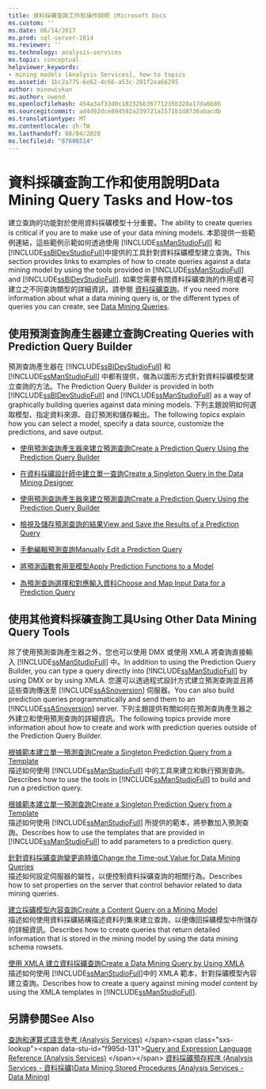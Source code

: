 ```yaml
---
title: 資料採礦查詢工作和操作說明 |Microsoft Docs
ms.custom: ''
ms.date: 06/14/2017
ms.prod: sql-server-2014
ms.reviewer: ''
ms.technology: analysis-services
ms.topic: conceptual
helpviewer_keywords:
- mining models [Analysis Services], how-to topics
ms.assetid: 1bc2a775-6e62-4c66-a53c-201f2ea66295
author: minewiskan
ms.author: owend
ms.openlocfilehash: 454a3af33d0c18232bb36771235b328a17da6b86
ms.sourcegitcommit: ad4d92dce894592a259721a1571b1d8736abacdb
ms.translationtype: MT
ms.contentlocale: zh-TW
ms.lasthandoff: 08/04/2020
ms.locfileid: "87606514"
---
```

# <a name="data-mining-query-tasks-and-how-tos"></a><span data-ttu-id="f995d-102">資料採礦查詢工作和使用說明</span><span class="sxs-lookup"><span data-stu-id="f995d-102">Data Mining Query Tasks and How-tos</span></span>
  <span data-ttu-id="f995d-103">建立查詢的功能對於使用資料採礦模型十分重要。</span><span class="sxs-lookup"><span data-stu-id="f995d-103">The ability to create queries is critical if you are to make use of your data mining models.</span></span> <span data-ttu-id="f995d-104">本節提供一些範例連結，這些範例示範如何透過使用 [!INCLUDE[ssManStudioFull](../../includes/ssmanstudiofull-md.md)] 和 [!INCLUDE[ssBIDevStudioFull](../../includes/ssbidevstudiofull-md.md)]中提供的工具針對資料採礦模型建立查詢。</span><span class="sxs-lookup"><span data-stu-id="f995d-104">This section provides links to examples of how to create queries against a data mining model by using the tools provided in [!INCLUDE[ssManStudioFull](../../includes/ssmanstudiofull-md.md)] and [!INCLUDE[ssBIDevStudioFull](../../includes/ssbidevstudiofull-md.md)].</span></span> <span data-ttu-id="f995d-105">如果您需要有關資料採礦查詢的作用或者可建立之不同查詢類型的詳細資訊，請參閱 [資料採礦查詢](data-mining-queries.md)。</span><span class="sxs-lookup"><span data-stu-id="f995d-105">If you need more information about what a data mining query is, or the different types of queries you can create, see [Data Mining Queries](data-mining-queries.md).</span></span>  
  
## <a name="creating-queries-with-prediction-query-builder"></a><span data-ttu-id="f995d-106">使用預測查詢產生器建立查詢</span><span class="sxs-lookup"><span data-stu-id="f995d-106">Creating Queries with Prediction Query Builder</span></span>  
 <span data-ttu-id="f995d-107">預測查詢產生器在 [!INCLUDE[ssBIDevStudioFull](../../includes/ssbidevstudiofull-md.md)] 和 [!INCLUDE[ssManStudioFull](../../includes/ssmanstudiofull-md.md)] 中都有提供，做為以圖形方式針對資料採礦模型建立查詢的方法。</span><span class="sxs-lookup"><span data-stu-id="f995d-107">The Prediction Query Builder is provided in both [!INCLUDE[ssBIDevStudioFull](../../includes/ssbidevstudiofull-md.md)] and [!INCLUDE[ssManStudioFull](../../includes/ssmanstudiofull-md.md)] as a way of graphically building queries against data mining models.</span></span> <span data-ttu-id="f995d-108">下列主題說明如何選取模型、指定資料來源、自訂預測和儲存輸出。</span><span class="sxs-lookup"><span data-stu-id="f995d-108">The following topics explain how you can select a model, specify a data source, customize the predictions, and save output.</span></span>  
  
-   [<span data-ttu-id="f995d-109">使用預測查詢產生器來建立預測查詢</span><span class="sxs-lookup"><span data-stu-id="f995d-109">Create a Prediction Query Using the Prediction Query Builder</span></span>](create-a-prediction-query-using-the-prediction-query-builder.md)  
  
-   [<span data-ttu-id="f995d-110">在資料採礦設計師中建立單一查詢</span><span class="sxs-lookup"><span data-stu-id="f995d-110">Create a Singleton Query in the Data Mining Designer</span></span>](create-a-singleton-query-in-the-data-mining-designer.md)  
  
-   [<span data-ttu-id="f995d-111">使用預測查詢產生器來建立預測查詢</span><span class="sxs-lookup"><span data-stu-id="f995d-111">Create a Prediction Query Using the Prediction Query Builder</span></span>](create-a-prediction-query-using-the-prediction-query-builder.md)  
  
-   [<span data-ttu-id="f995d-112">檢視及儲存預測查詢的結果</span><span class="sxs-lookup"><span data-stu-id="f995d-112">View and Save the Results of a Prediction Query</span></span>](view-and-save-the-results-of-a-prediction-query.md)  
  
-   [<span data-ttu-id="f995d-113">手動編輯預測查詢</span><span class="sxs-lookup"><span data-stu-id="f995d-113">Manually Edit a Prediction Query</span></span>](manually-edit-a-prediction-query.md)  
  
-   [<span data-ttu-id="f995d-114">將預測函數套用至模型</span><span class="sxs-lookup"><span data-stu-id="f995d-114">Apply Prediction Functions to a Model</span></span>](apply-prediction-functions-to-a-model.md)  
  
-   [<span data-ttu-id="f995d-115">為預測查詢選擇和對應輸入資料</span><span class="sxs-lookup"><span data-stu-id="f995d-115">Choose and Map Input Data for a Prediction Query</span></span>](choose-and-map-input-data-for-a-prediction-query.md)  
  
## <a name="using-other-data-mining-query-tools"></a><span data-ttu-id="f995d-116">使用其他資料採礦查詢工具</span><span class="sxs-lookup"><span data-stu-id="f995d-116">Using Other Data Mining Query Tools</span></span>  
 <span data-ttu-id="f995d-117">除了使用預測查詢產生器之外，您也可以使用 DMX 或使用 XMLA 將查詢直接輸入 [!INCLUDE[ssManStudioFull](../../includes/ssmanstudiofull-md.md)] 中。</span><span class="sxs-lookup"><span data-stu-id="f995d-117">In addition to using the Prediction Query Builder, you can type a query directly into [!INCLUDE[ssManStudioFull](../../includes/ssmanstudiofull-md.md)] by using DMX or by using XMLA.</span></span> <span data-ttu-id="f995d-118">您還可以透過程式設計方式建立預測查詢並且將這些查詢傳送至 [!INCLUDE[ssASnoversion](../../includes/ssasnoversion-md.md)] 伺服器。</span><span class="sxs-lookup"><span data-stu-id="f995d-118">You can also build prediction queries programmatically and send them to an [!INCLUDE[ssASnoversion](../../includes/ssasnoversion-md.md)] server.</span></span> <span data-ttu-id="f995d-119">下列主題提供有關如何在預測查詢產生器之外建立和使用預測查詢的詳細資訊。</span><span class="sxs-lookup"><span data-stu-id="f995d-119">The following topics provide more information about how to create and work with prediction queries outside of the Prediction Query Builder.</span></span>  
  
 [<span data-ttu-id="f995d-120">根據範本建立單一預測查詢</span><span class="sxs-lookup"><span data-stu-id="f995d-120">Create a Singleton Prediction Query from a Template</span></span>](create-a-singleton-prediction-query-from-a-template.md)  
 <span data-ttu-id="f995d-121">描述如何使用 [!INCLUDE[ssManStudioFull](../../includes/ssmanstudiofull-md.md)] 中的工具來建立和執行預測查詢。</span><span class="sxs-lookup"><span data-stu-id="f995d-121">Describes how to use the tools in [!INCLUDE[ssManStudioFull](../../includes/ssmanstudiofull-md.md)] to build and run a prediction query.</span></span>  
  
 [<span data-ttu-id="f995d-122">根據範本建立單一預測查詢</span><span class="sxs-lookup"><span data-stu-id="f995d-122">Create a Singleton Prediction Query from a Template</span></span>](create-a-singleton-prediction-query-from-a-template.md)  
 <span data-ttu-id="f995d-123">描述如何使用 [!INCLUDE[ssManStudioFull](../../includes/ssmanstudiofull-md.md)] 所提供的範本，將參數加入預測查詢。</span><span class="sxs-lookup"><span data-stu-id="f995d-123">Describes how to use the templates that are provided in [!INCLUDE[ssManStudioFull](../../includes/ssmanstudiofull-md.md)] to add parameters to a prediction query.</span></span>  
  
 [<span data-ttu-id="f995d-124">針對資料採礦查詢變更逾時值</span><span class="sxs-lookup"><span data-stu-id="f995d-124">Change the Time-out Value for Data Mining Queries</span></span>](change-the-time-out-value-for-data-mining-queries.md)  
 <span data-ttu-id="f995d-125">描述如何設定伺服器的屬性，以便控制資料採礦查詢的相關行為。</span><span class="sxs-lookup"><span data-stu-id="f995d-125">Describes how to set properties on the server that control behavior related to data mining queries.</span></span>  
  
 [<span data-ttu-id="f995d-126">建立採礦模型內容查詢</span><span class="sxs-lookup"><span data-stu-id="f995d-126">Create a Content Query on a Mining Model</span></span>](create-a-content-query-on-a-mining-model.md)  
 <span data-ttu-id="f995d-127">描述如何使用資料採礦結構描述資料列集來建立查詢，以便傳回採礦模型中所儲存的詳細資訊。</span><span class="sxs-lookup"><span data-stu-id="f995d-127">Describes how to create queries that return detailed information that is stored in the mining model by using the data mining schema rowsets.</span></span>  
  
 [<span data-ttu-id="f995d-128">使用 XMLA 建立資料採礦查詢</span><span class="sxs-lookup"><span data-stu-id="f995d-128">Create a Data Mining Query by Using XMLA</span></span>](create-a-data-mining-query-by-using-xmla.md)  
 <span data-ttu-id="f995d-129">描述如何使用 [!INCLUDE[ssManStudioFull](../../includes/ssmanstudiofull-md.md)]中的 XMLA 範本，針對採礦模型內容建立查詢。</span><span class="sxs-lookup"><span data-stu-id="f995d-129">Describes how to create a query against mining model content by using the XMLA templates in [!INCLUDE[ssManStudioFull](../../includes/ssmanstudiofull-md.md)].</span></span>  
  
## <a name="see-also"></a><span data-ttu-id="f995d-130">另請參閱</span><span class="sxs-lookup"><span data-stu-id="f995d-130">See Also</span></span>  
 <span data-ttu-id="f995d-131">[查詢和運算式語言參考 &#40;Analysis Services&#41;](https://msdn.microsoft.com/library/gg492188(SQL.130).aspx) </span><span class="sxs-lookup"><span data-stu-id="f995d-131">[Query and Expression Language Reference &#40;Analysis Services&#41;](https://msdn.microsoft.com/library/gg492188(SQL.130).aspx) </span></span>  
 [<span data-ttu-id="f995d-132">資料採礦預存程序 &#40;Analysis Services - 資料採礦&#41;</span><span class="sxs-lookup"><span data-stu-id="f995d-132">Data Mining Stored Procedures &#40;Analysis Services - Data Mining&#41;</span></span>](/sql/analysis-services/data-mining/data-mining-stored-procedures-analysis-services-data-mining)  
  
  
